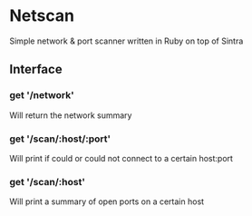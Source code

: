 # Netscan

Simple network & port scanner written in Ruby on top of Sintra

## Interface

### get '/network'

Will return the network summary

### get '/scan/:host/:port'

Will print if could or could not connect to a certain host:port

### get '/scan/:host'

Will print a summary of open ports on a certain host

